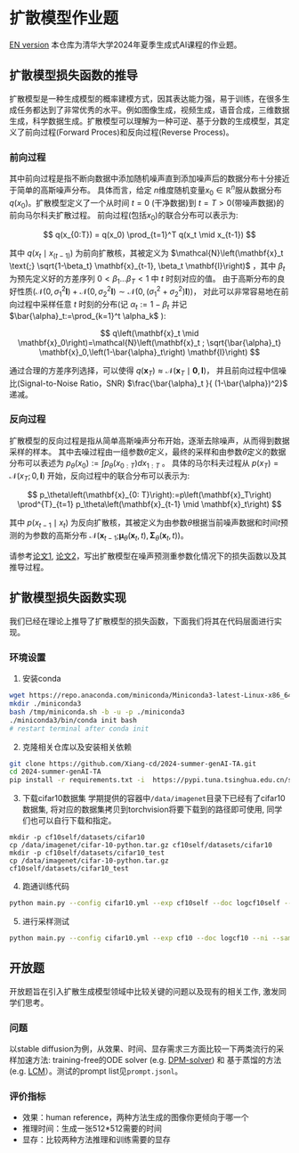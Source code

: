 # 扩散模型作业题
[EN version](README-EN.md)
本仓库为清华大学2024年夏季生成式AI课程的作业题。

## 扩散模型损失函数的推导

扩散模型是一种生成模型的概率建模方式，因其表达能力强，易于训练，在很多生成任务都达到了非常优秀的水平。例如图像生成，视频生成，语音合成，三维数据生成，科学数据生成。扩散模型可以理解为一种可逆、基于分数的生成模型，其定义了前向过程(Forward Proces)和反向过程(Reverse Process)。

### 前向过程
其中前向过程是指不断向数据中添加随机噪声直到添加噪声后的数据分布十分接近于简单的高斯噪声分布。
具体而言，给定 $n$维度随机变量$x_0 \in \mathbb{R}^{n}$服从数据分布$q(x_0)$。扩散模型定义了一个从时间 $t = 0$ (干净数据)到 $t = T > 0$(带噪声数据)的前向马尔科夫扩散过程。
前向过程(包括$x_0$)的联合分布可以表示为:

$$
q(x_{0:T}) = q(x_0) \prod_{t=1}^T q(x_t \mid x_{t-1})
$$

其中 $q(x_t \mid x_{(t-1)})$ 为前向扩散核，其被定义为 $\mathcal{N}\left(\mathbf{x}_t \text{;} \sqrt{1-\beta_t} \mathbf{x}_{t-1}, \beta_t \mathbf{I}\right)$ ，其中 $\beta_t$ 为预先定义好的方差序列 $0<\beta_1 … \beta_T<1$ 中 $t$ 时刻对应的值。
由于高斯分布的良好性质($\mathcal{N}\left(0, \sigma_1^2 \mathbf{I}\right)+\mathcal{N}\left(0, \sigma_2^2 \mathbf{I}\right) \sim \mathcal{N}\left(0,\left(\sigma_1^2+\sigma_2^2\right) \mathbf{I}\right)$)，
对此可以非常容易地在前向过程中采样任意 $t$ 时刻的分布(记 $\alpha_t:=1-\beta_t$ 并记 $\bar{\alpha}_t:=\prod_{k=1}^t \alpha_k$ ):

$$
q\left(\mathbf{x}_t \mid \mathbf{x}_0\right)=\mathcal{N}\left(\mathbf{x}_t ; \sqrt{\bar{\alpha}_t} \mathbf{x}_0,\left(1-\bar{\alpha}_t\right) \mathbf{I}\right)
$$

通过合理的方差序列选择，可以使得 $q\left(\boldsymbol{x}_T\right) \approx \mathcal{N}\left(\boldsymbol{x}_T \mid \mathbf{0},   \boldsymbol{I}\right)$，
并且前向过程中信噪比(Signal-to-Noise Ratio，SNR) $\frac{\bar{\alpha}_t }{ (1-\bar{\alpha})^2}$ 递减。


### 反向过程
扩散模型的反向过程是指从简单高斯噪声分布开始，逐渐去除噪声，从而得到数据采样的样本。
其中去噪过程由一组参数$\theta$定义，最终的采样和由参数$\theta$定义的数据分布可以表述为 $p_\theta\left(x_0\right):=\int p_\theta\left(x_{0: T}\right) d x_{1: T}$ 。
具体的马尔科夫过程从 $p(x_T) = \mathcal{N}(x_T; 0, \mathbf{I})$ 开始，反向过程中的联合分布可以表示为:


$$
p_\theta\left(\mathbf{x}_{0: T}\right):=p\left(\mathbf{x}_T\right) \prod^{T}_{t=1} p_\theta\left(\mathbf{x}_{t-1} \mid \mathbf{x}_t\right)
$$

其中 $p(x_{t-1} \mid x_t)$ 为反向扩散核，其被定义为由参数$\theta$根据当前噪声数据和时间$t$预测的为参数的高斯分布 $\mathcal{N}\left(\mathbf{x}_{t-1} \text{;} \boldsymbol{\mu}_\theta\left(\mathbf{x}_t, t\right), \boldsymbol{\Sigma}_\theta\left(\mathbf{x}_t, t\right)\right)$。

请参考[论文1](https://arxiv.org/abs/2006.11239), [论文2](https://arxiv.org/abs/1503.03585)，写出扩散模型在噪声预测重参数化情况下的损失函数以及其推导过程。



## 扩散模型损失函数实现
我们已经在理论上推导了扩散模型的损失函数，下面我们将其在代码层面进行实现。

### 环境设置
1. 安装conda
```sh
wget https://repo.anaconda.com/miniconda/Miniconda3-latest-Linux-x86_64.sh -O /tmp/miniconda.sh
mkdir ./miniconda3
bash /tmp/miniconda.sh -b -u -p ./miniconda3
./miniconda3/bin/conda init bash
# restart terminal after conda init
```
2. 克隆相关仓库以及安装相关依赖
```sh
git clone https://github.com/Xiang-cd/2024-summer-genAI-TA.git
cd 2024-summer-genAI-TA
pip install -r requirements.txt -i  https://pypi.tuna.tsinghua.edu.cn/simple
```
3. 下载cifar10数据集
学期提供的容器中`/data/imagenet`目录下已经有了cifar10数据集, 将对应的数据集拷贝到torchvision将要下载到的路径即可使用, 同学们也可以自行下载和指定。
```
mkdir -p cf10self/datasets/cifar10
cp /data/imagenet/cifar-10-python.tar.gz cf10self/datasets/cifar10
mkdir -p cf10self/datasets/cifar10_test
cp /data/imagenet/cifar-10-python.tar.gz cf10self/datasets/cifar10_test
```


4. 跑通训练代码
```sh
python main.py --config cifar10.yml --exp cf10self --doc logcf10self --ni
```

5. 进行采样测试
```sh
python main.py --config cifar10.yml --exp cf10 --doc logcf10 --ni --sample --timesteps 100 --fid
```

## 开放题
开放题旨在引入扩散生成模型领域中比较关键的问题以及现有的相关工作, 激发同学们思考。

### 问题
以stable diffusion为例，从效果、时间、显存需求三方面比较一下两类流行的采样加速方法: training-free的ODE solver (e.g. [DPM-solver](https://arxiv.org/abs/2206.00927)) 和 基于蒸馏的方法 (e.g. [LCM](https://arxiv.org/abs/2310.04378)）。测试的prompt list见```prompt.jsonl```。
### 评价指标
* 效果：human reference，两种方法生成的图像你更倾向于哪一个
* 推理时间：生成一张512*512需要的时间
* 显存：比较两种方法推理和训练需要的显存